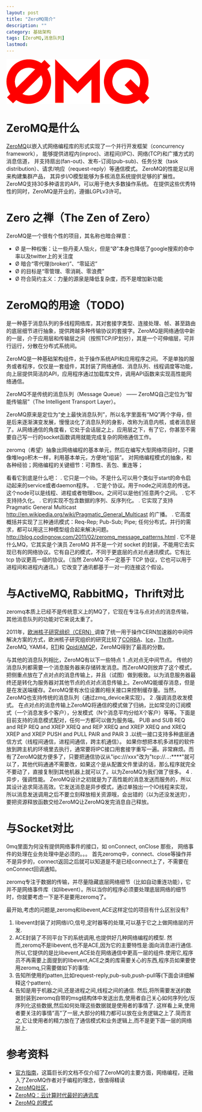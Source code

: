 ```yaml
---
layout: post
title: "ZeroMQ简介"
description: ""
category: 基础架构
tags: [ZeroMQ,消息队列]
lastmod: 
---
```


![ZeroMQ](/images/2013/zeromq/logo.gif)

# ZeroMQ是什么

[ZeroMQ](http://www.zeromq.org/)以嵌入式网络编程库的形式实现了一个并行开发框架（concurrency framework），
能够提供进程内(inproc)、进程间(IPC)、网络(TCP)和广播方式的消息信道，
并支持扇出(fan-out)、发布-订阅(pub-sub)、任务分发（task distribution）、请求/响应（request-reply）等通信模式。
ZeroMQ的性能足以用来构建集群产品，
其异步I/O模型能够为多核消息系统提供足够的扩展性。
ZeroMQ支持30多种语言的API，可以用于绝大多数操作系统。
在提供这些优秀特性的同时，ZeroMQ是开业的，遵循LGPLv3许可。

# Zero 之禅（The Zen of Zero）

ZeroMQ是一个很有个性的项目，其名称也暗合禅意：

- Ø 是一种权衡：让一些丹麦人恼火，但是“Ø”本身也降低了google搜索的命中率以及twitter上的关注度
- Ø 暗合“零代理(broker)”、“零延迟”
- Ø 的目标是“零管理、零消耗、零浪费”
- Ø 符合简约主义：力量的源泉是降低复杂度，而不是增加新功能

# ZeroMQ的用途（TODO)

是一种基于消息队列的多线程网络库，其对套接字类型、连接处理、帧、甚至路由的底层细节进行抽象，提供跨越多种传输协议的套接字。ZeroMQ是网络通信中新的一层，介于应用层和传输层之间（按照TCP/IP划分），其是一个可伸缩层，可并行运行，分散在分布式系统间。

ZeroMQ是一种基础架构组件，处于操作系统API和应用程序之间。
不是单独的服务或者程序，仅仅是一套组件，其封装了网络通信、消息队列、线程调度等功能，向上层提供简洁的API，应用程序通过加载库文件，调用API函数来实现高性能网络通信。

ZeroMQ不是传统的消息队列（Message Queue） —— ZeroMQ自己定位为“智能传输层”（The Intelligent Transport Layer）。

ZeroMQ原来是定位为“史上最快消息队列”，所以名字里面有“MQ”两个字母，但是后来逐渐演变发展，慢慢淡化了消息队列的身影，改称为消息内核，或者消息层了。从网络通信的角度看，它处于会话层之上，应用层之下，有了它，你甚至不需要自己写一行的socket函数调用就能完成复杂的网络通信工作。


zeromq（希望）抽象出网络编程的基本单元，然后在编写大型网络项目时，只要像堆lego积木一样，利用基本单元，方便地“组装”。
对网络编程模式的抽象，和各种经验；网络编程的关键细节：可靠性、丢包、重连等；




看看它到底是什么吧：
	.	它只是一个lib。不是什么可以用个类似于start的命令启动起来的service或者daemon程序。
	.	它是个协议。用于node之间消息的传送。这个node可以是线程、进程或者物理box。之间可以是他们任意两个之间。
	.	它不支持持久化。
	.	它的实现不包含数据的序列、反序列化。
	.	它实现了支持Pragmatic General Multicast  <http://en.wikipedia.org/wiki/Pragmatic_General_Multicast> 的广播。
	.	它高度概括并实现了三种通讯模式：Req-Rep; Pub-Sub; Pipe; 任何分布式，并行的需求，都可以用这三种模型组合起来解决问题。 <http://blog.codingnow.com/2011/02/zeromq_message_patterns.html>
	.	它不是什么MQ，它其实是个演员
ZeroMQ 并不是一个对 socket 的封装，不能用它去实现已有的网络协议。它有自己的模式，不同于更底层的点对点通讯模式。它有比 tcp 协议更高一级的协议。（当然 ZeroMQ 不一定基于 TCP 协议，它也可以用于进程间和进程内通讯。）它改变了通讯都基于一对一的连接这个假设。

# 与ActiveMQ, RabbitMQ，Thrift对比

zeromq本质上已经不是传统意义上的MQ了，它现在专注与点对点的消息传输，其他消息队列的功能对它来说太重了。

2011年，[欧洲核子研究组织（CERN）](http://zh.wikipedia.org/wiki/%E6%AD%90%E6%B4%B2%E6%A0%B8%E5%AD%90%E7%A0%94%E7%A9%B6%E7%B5%84%E7%B9%94)调查了统一用于操作CERN加速器的中间件解决方案的方式，欧洲核子研究组织的研究比较了[CORBA](http://zh.wikipedia.org/wiki/CORBA)、[Ice](http://zh.wikipedia.org/w/index.php?title=Internet_Communications_Engine&action=edit&redlink=1)，[Thrift](http://zh.wikipedia.org/w/index.php?title=Apache_Thrift&action=edit&redlink=1)，ZeroMQ, YAMI4，[RTI](http://zh.wikipedia.org/w/index.php?title=Run-Time_Infrastructure_(simulation)&action=edit&redlink=1)和 [Qpid/AMQP](http://zh.wikipedia.org/w/index.php?title=Apache_Qpid&action=edit&redlink=1)，ZeroMQ得到了最高的分数。

与其他的消息队列相比，ZeroMQ有以下一些特点
1 .点对点无中间节点。
传统的消息队列都需要一个消息服务器来存储转发消息。而ZeroMQ则放弃了这个模式，把侧重点放在了点对点的消息传输上，并且（试图）做到极致。以为消息服务器最终还是转化为服务器对其他节点的点对点消息传输上。ZeroMQ能缓存消息，但是是在发送端缓存。ZeroMQ里有水位设置的相关接口来控制缓存量。当然，ZeroMQ也支持传统的消息队列（通过zmq_device来实现）。
2 .强调消息收发模式。
在点对点的消息传输上ZeroMQ将通信的模式做了归纳，比如常见的订阅模式（一个消息发多个客户），分发模式（N个消息平均分给X个客户）等等。下面是目前支持的消息模式配对，任何一方都可以做为服务端。
		PUB and SUB
		REQ and REP
		REQ and XREP
		XREQ and REP
		XREQ and XREP
		XREQ and XREQ
		XREP and XREP
		PUSH and PULL
		PAIR and PAIR
3 .以统一接口支持多种底层通信方式（线程间通信，进程间通信，跨主机通信）。
如果你想把本机多进程的软件放到跨主机的环境里去执行，通常要将IPC接口用套接字重写一遍。非常麻烦。而有了ZeroMQ就方便多了，只要把通信协议从"ipc:///xxx"改为"tcp://*.*.*.*:****"就可以了，其他代码通通不需要改，如果这个是从配置文件里读的话，那么程序就完全不要动了，直接复制到其他机器上就可以了。以为ZeroMQ为我们做了很多。
4 .异步，强调性能。
ZeroMQ设计之初就是为了高性能的消息发送而服务的，所以其设计追求简洁高效。它发送消息是异步模式，通过单独出一个IO线程来实现，所以消息发送调用之后不要立刻释放相关资源哦，会出错的（以为还没发送完），要把资源释放函数交给ZeroMQ让ZeroMQ发完消息自己释放。

# 与Socket对比

0mq里面为何没有提供网络事件的接口，如 onConnect, onClose 那些， 网络事件的处理在业务处理中是必须的。。。
首先zeromq中，connect、close等操作并不是异步的，connect返回之后就可以知道是不是已经connect上了，不需要在onConnect回调通知。


zeromq专注于数据的传输，并尽量隐藏底层网络细节（比如自动重连功能），它并不是网络事件库（如libevent）。所以当你的程序必须要处理底层网络的细节时，你就要考虑一下是不是要用zeromq了。

最开始,考虑的问题是,zeromq和libevent,ACE这样定位的项目有什么区别没有?
1) libevent封装了对网络I/O,信号,定时器等的处理,可以基于它之上做网络层的开发.
2) ACE封装了不同平台下的系统调用,也提供好几种网络编程的模型.
然而,zeromq不是libevent,也不是ACE,因为它的主要特性是:面向消息进行通信.所以,它提供的是比libevent,ACE处在网络通信中更高一层的组件.使用它,程序员不再需要上面提到的libevent,ACE之类的库需要关心的东西,程序员如果要使用zeromq,只需要做如下的事情:
1) 告知所使用的patten,比如request-reply,pub-sub,push-pull等(下面会详细解释这个pattern).
2) 告知是用于机器之间,还是进程之间,线程之间的通信.
然后,将所需要发送的数据封装到zeromq自带的msg结构体中发送出去,使用者自己关心如何序列化/反序列化这些数据,然后如何处理这些数据就是使用者的事情了.
这样看上来,使用者要关注的事情”高”了一层,大部分的精力都可以放在业务逻辑之上了.简而言之,它让使用者的精力放在了通信模式和业务逻辑上,而不是更下面一层的网络层上.


# 参考资料

- [官方指南](http://zguide.zeromq.org/page:all)，这篇巨长的文档不仅介绍了ZeroMQ的主要方面，网络编程，还融入了ZeroMQ作者对于编程的理念，很值得精读
- [ZeroMQ社区](http://www.zeromq.org/community)，
- [ZeroMQ：云计算时代最好的通讯库](http://hi.baidu.com/ah__fu/item/bdff1d88d236f8c299255f65)
- [ZeroMQ 的模式](http://blog.codingnow.com/2011/02/zeromq_message_patterns.html)